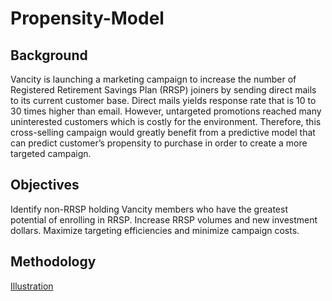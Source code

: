 # Propensity-Model
## Background

Vancity is launching a marketing campaign to increase the number of Registered Retirement Savings Plan (RRSP) joiners by sending direct mails to its current customer base. Direct mails yields response rate that is 10 to 30 times higher than email. However, untargeted promotions reached many uninterested customers which is costly for the environment. Therefore, this cross-selling campaign would greatly benefit from a predictive model that can predict customer’s propensity to purchase in order to create a more targeted campaign.

## Objectives

Identify non-RRSP holding Vancity members who have the greatest potential of enrolling in RRSP.
Increase RRSP volumes and new investment dollars.
Maximize targeting efficiencies and minimize campaign costs.

## Methodology
[Illustration](Methodology.JPG "Illustration")
